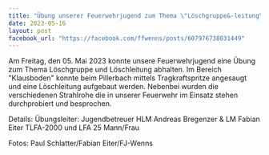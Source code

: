 ```yaml
---
title: "Übung unserer Feuerwehrjugend zum Thema \"Löschgruppe&-leitung\""
date: 2023-05-16
layout: post
facebook_url: "https://facebook.com/ffwenns/posts/607976738031449"
---
```


Am Freitag, den 05. Mai 2023 konnte unsere Feuerwehrjugend eine Übung zum Thema Löschgruppe und Löschleitung abhalten. Im Bereich "Klausboden" konnte beim Pillerbach mittels Tragkraftspritze angesaugt und eine Löschleitung aufgebaut werden. Nebenbei wurden die verschiedenen Strahlrohe die in unserer Feuerwehr im Einsatz stehen durchprobiert und besprochen. 

Details:
Übungsleiter: Jugendbetreuer HLM Andreas Bregenzer & LM Fabian Eiter
TLFA-2000 und LFA
25 Mann/Frau

Fotos: Paul Schlatter/Fabian Eiter/FJ-Wenns